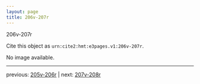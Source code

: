```yaml
---
layout: page
title: 206v-207r
---
```


206v-207r

Cite this object as `urn:cite2:hmt:e3pages.v1:206v-207r`.

No image available. 



---

previous: [205v-206r](../205v-206r/) | next: [207v-208r](../207v-208r/)